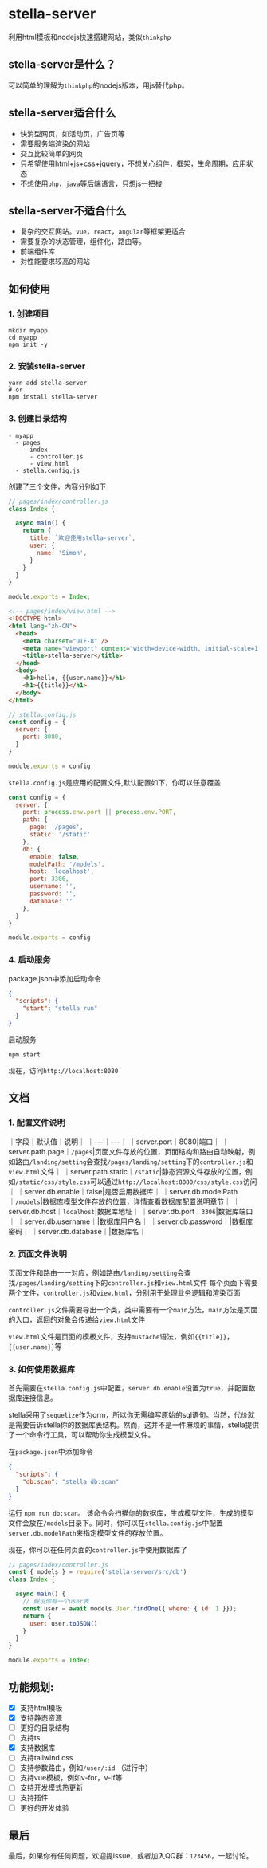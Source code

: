 # stella-server

利用html模板和nodejs快速搭建网站，类似`thinkphp`

## stella-server是什么？
可以简单的理解为`thinkphp`的nodejs版本，用js替代php。

## stella-server适合什么
- 快消型网页，如活动页，广告页等
- 需要服务端渲染的网站
- 交互比较简单的网页
- 只希望使用html+js+css+jquery，不想关心组件，框架，生命周期，应用状态
- 不想使用`php`，`java`等后端语言，只想js一把梭


## stella-server不适合什么
- 复杂的交互网站。`vue`，`react`，`angular`等框架更适合
- 需要复杂的状态管理，组件化，路由等。
- 前端组件库
- 对性能要求较高的网站



## 如何使用

### 1. 创建项目

```
mkdir myapp
cd myapp
npm init -y
```

### 2. 安装stella-server

```
yarn add stella-server
# or
npm install stella-server
```

### 3. 创建目录结构

```
- myapp
  - pages
    - index
      - controller.js
      - view.html
  - stella.config.js
```

创建了三个文件，内容分别如下

```js
// pages/index/controller.js
class Index {

  async main() {
    return {
      title: `欢迎使用stella-server`,
      user: {
        name: 'Simon',
      }
    }
  }
}

module.exports = Index;
```

```html
<!-- pages/index/view.html -->
<!DOCTYPE html>
<html lang="zh-CN">
  <head>
    <meta charset="UTF-8" />
    <meta name="viewport" content="width=device-width, initial-scale=1.0" />
    <title>stella-server</title>
  </head>
  <body>
    <h1>hello, {{user.name}}</h1>
    <h1>{{title}}</h1>
  </body>
</html>
```


```js
// stella.config.js
const config = {
  server: {
    port: 8080,
  }
}

module.exports = config
```
`stella.config.js`是应用的配置文件,默认配置如下，你可以任意覆盖
```js
const config = {
  server: {
    port: process.env.port || process.env.PORT,
    path: {
      page: '/pages',
      static: '/static'
    },
    db: {
      enable: false,
      modelPath: '/models',
      host: 'localhost',
      port: 3306,
      username: '',
      password: '',
      database: ''
    },
  }
}

module.exports = config
```

### 4. 启动服务

package.json中添加启动命令
```json
{
  "scripts": {
    "start": "stella run"
  }
}
```

启动服务
```
npm start
```
现在，访问`http://localhost:8080`

## 文档

### 1. 配置文件说明

｜字段｜默认值｜说明｜
｜---｜---｜
｜server.port｜8080|端口｜
｜server.path.page｜`/pages`|页面文件存放的位置，页面结构和路由自动映射，例如路由`/landing/setting`会查找`/pages/landing/setting`下的`controller.js`和`view.html`文件｜
｜server.path.static｜`/static`|静态资源文件存放的位置，例如`/static/css/style.css`可以通过`http://localhost:8080/css/style.css`访问｜
｜server.db.enable｜false|是否启用数据库｜
｜server.db.modelPath｜`/models`|数据库模型文件存放的位置，详情查看数据库配置说明章节｜
｜server.db.host｜`localhost`|数据库地址｜
｜server.db.port｜`3306`|数据库端口｜
｜server.db.username｜|数据库用户名｜
｜server.db.password｜|数据库密码｜
｜server.db.database｜|数据库名｜

### 2. 页面文件说明
页面文件和路由一一对应，例如路由`/landing/setting`会查找`/pages/landing/setting`下的`controller.js`和`view.html`文件
每个页面下需要两个文件，`controller.js`和`view.html`，分别用于处理业务逻辑和渲染页面

`controller.js`文件需要导出一个类，类中需要有一个`main`方法，`main`方法是页面的入口，返回的对象会传递给`view.html`文件

`view.html`文件是页面的模板文件，支持`mustache`语法，例如`{{title}}`，`{{user.name}}`等

### 3. 如何使用数据库

首先需要在`stella.config.js`中配置，`server.db.enable`设置为`true`，并配置数据库连接信息。

stella采用了`sequelize`作为orm，所以你无需编写原始的sql语句。当然，代价就是需要告诉stella你的数据库表结构。然而，这并不是一件麻烦的事情，stella提供了一个命令行工具，可以帮助你生成模型文件。

在`package.json`中添加命令
```json
{
  "scripts": {
    "db:scan": "stella db:scan"
  }
}
```
运行 `npm run db:scan`。
该命令会扫描你的数据库，生成模型文件，生成的模型文件会放在`/models`目录下。同时，你可以在`stella.config.js`中配置`server.db.modelPath`来指定模型文件的存放位置。

现在，你可以在任何页面的`controller.js`中使用数据库了
```js
// pages/index/controller.js
const { models } = require('stella-server/src/db')
class Index {

  async main() {
    // 假设你有一个user表
    const user = await models.User.findOne({ where: { id: 1 }});
    return {
      user: user.toJSON()
    }
  }
}

module.exports = Index;
```



## 功能规划:

- [x] 支持html模板
- [x] 支持静态资源
- [ ] 更好的目录结构
- [ ] 支持ts
- [x] 支持数据库
- [ ] 支持tailwind css
- [ ] 支持参数路由，例如`/user/:id` （进行中）
- [ ] 支持vue模板，例如v-for，v-if等
- [ ] 支持开发模式热更新
- [ ] 支持插件
- [ ] 更好的开发体验

## 最后
最后，如果你有任何问题，欢迎提issue，或者加入QQ群：`123456`，一起讨论。

```
